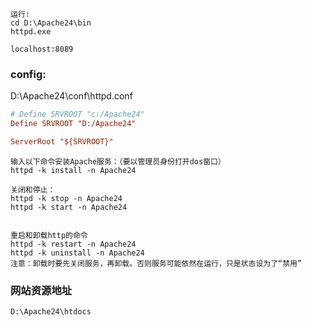 ```
运行:
cd D:\Apache24\bin
httpd.exe

localhost:8089
```


### config:
D:\Apache24\conf\httpd.conf
```conf
# Define SRVROOT "c:/Apache24"
Define SRVROOT "D:/Apache24"

ServerRoot "${SRVROOT}"
```

```
输入以下命令安装Apache服务：（要以管理员身份打开dos窗口）
httpd -k install -n Apache24

关闭和停止：
httpd -k stop -n Apache24
httpd -k start -n Apache24


重启和卸载http的命令
httpd -k restart -n Apache24
httpd -k uninstall -n Apache24
注意：卸载时要先关闭服务，再卸载。否则服务可能依然在运行，只是状态设为了“禁用”
```

### 网站资源地址
```
D:\Apache24\htdocs
```